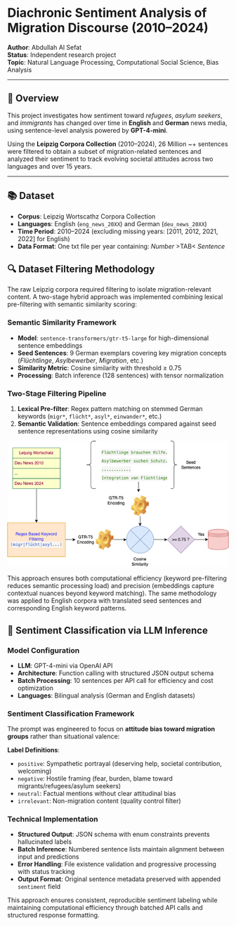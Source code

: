 # Diachronic Sentiment Analysis of Migration Discourse (2010–2024)

**Author**: Abdullah Al Sefat  
**Status**: Independent research project  
**Topic**: Natural Language Processing, Computational Social Science, Bias Analysis

---

## 🧠 Overview

This project investigates how sentiment toward *refugees*, *asylum seekers*, and *immigrants* has changed over time in **English** and **German** news media, using sentence-level analysis powered by **GPT-4-mini**.

Using the **Leipzig Corpora Collection** (2010–2024), 26 Million ~+ sentences were filtered to obtain a subset of migration-related sentences and analyzed their sentiment to track evolving societal attitudes across two languages and over 15 years.

---

## 📚 Dataset

- **Corpus**: Leipzig Wortscathz Corpora Collection 
- **Languages**: English (`eng_news_20XX`) and German (`deu_news_20XX`)
- **Time Period**: 2010–2024 (excluding missing years: [2011, 2012, 2021, 2022] for English)
- **Data Format**: One txt file per year containing: *Number* >TAB< *Sentence*

## 🔍 Dataset Filtering Methodology

The raw Leipzig corpora required filtering to isolate migration-relevant content. A two-stage hybrid approach was implemented combining lexical pre-filtering with semantic similarity scoring:

### Semantic Similarity Framework
- **Model**: `sentence-transformers/gtr-t5-large` for high-dimensional sentence embeddings
- **Seed Sentences**: 9 German exemplars covering key migration concepts (*Flüchtlinge*, *Asylbewerber*, *Migration*, etc.)
- **Similarity Metric**: Cosine similarity with threshold ≥ 0.75
- **Processing**: Batch inference (128 sentences) with tensor normalization

### Two-Stage Filtering Pipeline
1. **Lexical Pre-filter**: Regex pattern matching on stemmed German keywords (`migr*`, `flücht*`, `asyl*`, `einwander*`, etc.)
2. **Semantic Validation**: Sentence embeddings compared against seed sentence representations using cosine similarity

![Filtering Pipeline](assets/semantic_filtering.png)

This approach ensures both computational efficiency (keyword pre-filtering reduces semantic processing load) and precision (embeddings capture contextual nuances beyond keyword matching). The same methodology was applied to English corpora with translated seed sentences and corresponding English keyword patterns.

## 🤖 Sentiment Classification via LLM Inference

### Model Configuration
- **LLM**: GPT-4-mini via OpenAI API
- **Architecture**: Function calling with structured JSON output schema
- **Batch Processing**: 10 sentences per API call for efficiency and cost optimization
- **Languages**: Bilingual analysis (German and English datasets)

### Sentiment Classification Framework
The prompt was engineered to focus on **attitude bias toward migration groups** rather than situational valence:

**Label Definitions**:
- `positive`: Sympathetic portrayal (deserving help, societal contribution, welcoming)  
- `negative`: Hostile framing (fear, burden, blame toward migrants/refugees/asylum seekers)
- `neutral`: Factual mentions without clear attitudinal bias
- `irrelevant`: Non-migration content (quality control filter)

### Technical Implementation
- **Structured Output**: JSON schema with enum constraints prevents hallucinated labels
- **Batch Inference**: Numbered sentence lists maintain alignment between input and predictions
- **Error Handling**: File existence validation and progressive processing with status tracking
- **Output Format**: Original sentence metadata preserved with appended `sentiment` field

This approach ensures consistent, reproducible sentiment labeling while maintaining computational efficiency through batched API calls and structured response formatting.
